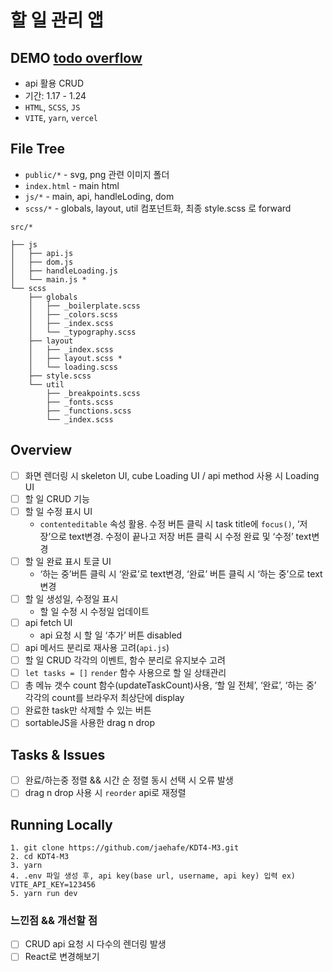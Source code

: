 # 할 일 관리 앱

## DEMO [todo overflow](https://todo-overflow.vercel.app/)

- api 활용 CRUD
- 기간: 1.17 - 1.24
- `HTML`, `SCSS`, `JS`
- `VITE`, `yarn`, `vercel`

## File Tree

- `public/*` - svg, png 관련 이미지 폴더
- `index.html` - main html
- `js/*` - main, api, handleLoding, dom
- `scss/*` - globals, layout, util 컴포넌트화, 최종 style.scss 로 forward

```
src/*

├── js
│   ├── api.js
│   ├── dom.js
│   ├── handleLoading.js
│   └── main.js *
└── scss
    ├── globals
    │   ├── _boilerplate.scss
    │   ├── _colors.scss
    │   ├── _index.scss
    │   └── _typography.scss
    ├── layout
    │   ├── _index.scss
    │   ├── layout.scss *
    │   └── loading.scss
    ├── style.scss
    └── util
        ├── _breakpoints.scss
        ├── _fonts.scss
        ├── _functions.scss
        └── _index.scss
```

## Overview

- [ ] 화면 렌더링 시 skeleton UI, cube Loading UI / api method 사용 시 Loading UI
- [ ] 할 일 CRUD 기능
- [ ] 할 일 수정 표시 UI
  - `contenteditable` 속성 활용. 수정 버튼 클릭 시 task title에 `focus()`, ‘저장’으로 text변경. 수정이 끝나고 저장 버튼 클릭 시 수정 완료 및 ‘수정’ text변경
- [ ] 할 일 완료 표시 토글 UI
  - ‘하는 중’버튼 클릭 시 ‘완료’로 text변경, ‘완료’ 버튼 클릭 시 ‘하는 중’으로 text변경
- [ ] 할 일 생성일, 수정일 표시
  - 할 일 수정 시 수정일 업데이트
- [ ] api fetch UI
  - api 요청 시 할 일 ‘추가’ 버튼 disabled
- [ ] api 메서드 분리로 재사용 고려(`api.js`)
- [ ] 할 일 CRUD 각각의 이벤트, 함수 분리로 유지보수 고려
- [ ] `let tasks = []` `render` 함수 사용으로 할 일 상태관리
- [ ] 총 메뉴 갯수 count 함수(updateTaskCount)사용, ‘할 일 전체’, ‘완료’, ‘하는 중’ 각각의 count를 브라우저 최상단에 display
- [ ] 완료한 task만 삭제할 수 있는 버튼
- [ ] sortableJS을 사용한 drag n drop

## Tasks & Issues

- [ ] 완료/하는중 정렬 && 시간 순 정렬 동시 선택 시 오류 발생
- [ ] drag n drop 사용 시 `reorder` api로 재정렬

## Running Locally

```
1. git clone https://github.com/jaehafe/KDT4-M3.git
2. cd KDT4-M3
3. yarn
4. .env 파일 생성 후, api key(base url, username, api key) 입력 ex) VITE_API_KEY=123456
5. yarn run dev
```

### 느낀점 && 개선할 점

- [ ] CRUD api 요청 시 다수의 렌더링 발생
- [ ] React로 변경해보기
